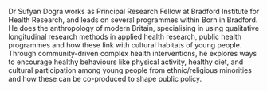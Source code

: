 Dr Sufyan Dogra works as Principal Research Fellow at Bradford Institute for Health Research, and leads on several programmes within Born in Bradford. He does the anthropology of modern Britain, specialising in using qualitative longitudinal research methods in applied health research, public health programmes and how these link with cultural habitats of young people. Through community-driven complex health interventions, he explores ways to encourage healthy behaviours like physical activity, healthy diet, and cultural participation among young people from ethnic/religious minorities and how these can be co-produced to shape public policy.